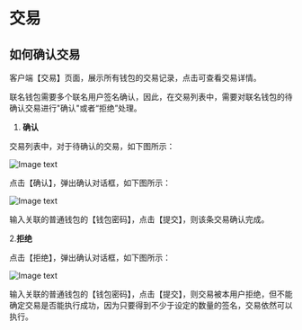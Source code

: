 ﻿# 交易

## <a name="comfire_txs"></a>如何确认交易

客户端【交易】页面，展示所有钱包的交易记录，点击可查看交易详情。

联名钱包需要多个联名用户签名确认，因此，在交易列表中，需要对联名钱包的待确认交易进行"确认"或者“拒绝”处理。

1. **确认**

交易列表中，对于待确认的交易，如下图所示：

![Image text](./platon-samurai/image/Transactions_confirm-cn.png)

点击【确认】，弹出确认对话框，如下图所示：

![Image text](./platon-samurai/image/Execute_contract_Swallet_confirm-cn.png)

输入关联的普通钱包的【钱包密码】，点击【提交】，则该条交易确认完成。

2.**拒绝**

点击【拒绝】，弹出确认对话框，如下图所示：

![Image text](./platon-samurai/image/Execute_contract_Swallet_reject-cn.png)

输入关联的普通钱包的【钱包密码】，点击【提交】，则交易被本用户拒绝，但不能确定交易是否能执行成功，因为只要得到不少于设定的数量的签名，交易依然可以执行。


